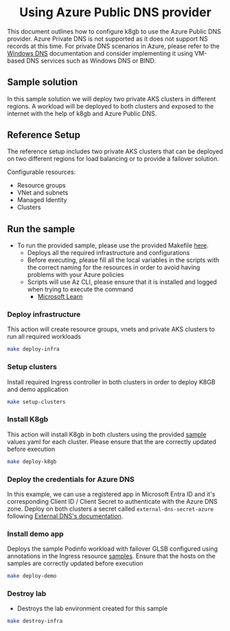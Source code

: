 <h1 align="center" style="margin-top: 0;">Using Azure Public DNS provider</h1>

This document outlines how to configure k8gb to use the Azure Public DNS provider. Azure Private DNS is not supported as it does not support NS records at this time. For private DNS scenarios in Azure, please refer to the [Windows DNS](deploy_windowsdns.md) documentation and consider implementing it using VM-based DNS services such as Windows DNS or BIND.

## Sample solution

In this sample solution we will deploy two private AKS clusters in different regions. A workload will be deployed to both clusters and exposed to the internet with the help of k8gb and Azure Public DNS.

## Reference Setup

The reference setup includes two private AKS clusters that can be deployed on two different regions for load balancing or to provide a failover solution.

Configurable resources:

* Resource groups
* VNet and subnets
* Managed Identity
* Clusters

## Run the sample

* To run the provided sample, please use the provided Makefile [here](https://github.com/k8gb-io/k8gb/tree/master/docs/examples/azure/).
    * Deploys all the required infrastructure and configurations
    * Before executing, please fill all the local variables in the scripts with the correct naming for the resources in order to avoid having problems with your Azure policies
    * Scripts will use Az CLI, please ensure that it is installed and logged when trying to execute the command
        * [Microsoft Learn](https://learn.microsoft.com/en-us/cli/azure/install-azure-cli "Install Az CLI")

### Deploy infrastructure

This action will create resource groups, vnets and private AKS clusters to run all required workloads

```sh
make deploy-infra
```

### Setup clusters

Install required Ingress controller in both clusters in order to deploy K8GB and demo application

```sh
make setup-clusters
```

### Install K8gb

This action will install K8gb in both clusters using the provided [sample](https://github.com/k8gb-io/k8gb/tree/master/docs/examples/azure/) values.yaml for each cluster. Please ensure that the are correctly updated before execution

```sh
make deploy-k8gb
```

### Deploy the credentials for Azure DNS

In this example, we can use a registered app in Microsoft Entra ID and it's corresponding Client ID / Client Secret to authenticate with the Azure DNS zone. Deploy on both clusters a secret called `external-dns-secret-azure` following [External DNS's documentation](https://github.com/kubernetes-sigs/external-dns/blob/master/docs/tutorials/azure.md#configuration-file).

### Install demo app

Deploys the sample Podinfo workload with failover GLSB configured using annotations in the Ingress resource [samples](https://github.com/k8gb-io/k8gb/tree/master/docs/examples/azure/demo/).
Ensure that the hosts on the samples are correctly updated before execution

```sh
make deploy-demo
```

### Destroy lab

* Destroys the lab environment created for this sample

```sh
make destroy-infra
```
